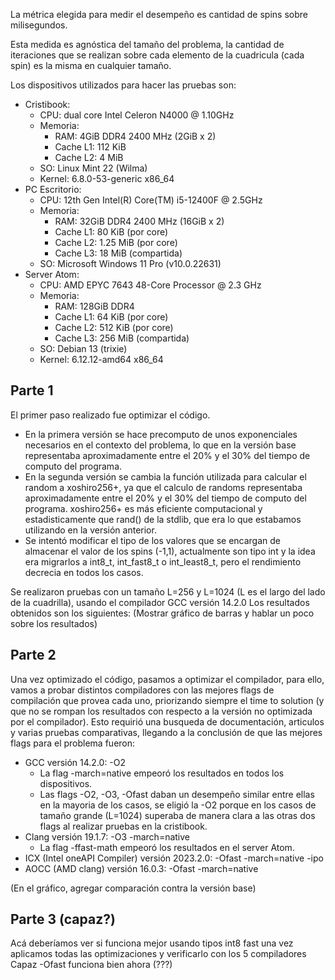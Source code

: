 
La métrica elegida para medir el desempeño es cantidad de spins sobre milisegundos. 

Esta medida es agnóstica del tamaño del problema, la cantidad de iteraciones que se realizan sobre cada elemento de la cuadricula (cada spin) es la misma en cualquier tamaño.

Los dispositivos utilizados para hacer las pruebas son:
- Cristibook: 
  - CPU: dual core Intel Celeron N4000 @ 1.10GHz
  - Memoria:
    - RAM: 4GiB DDR4 2400 MHz (2GiB x 2)
    - Cache L1: 112 KiB
    - Cache L2: 4 MiB
  - SO: Linux Mint 22 (Wilma)
  - Kernel: 6.8.0-53-generic x86_64
- PC Escritorio:
  - CPU: 12th Gen Intel(R) Core(TM) i5-12400F @ 2.5GHz
  - Memoria:
    - RAM: 32GiB DDR4 2400 MHz (16GiB x 2)
    - Cache L1: 80 KiB (por core)
    - Cache L2: 1.25 MiB (por core)
    - Cache L3: 18 MiB (compartida)
  - SO: Microsoft Windows 11 Pro (v10.0.22631)
- Server Atom:
  - CPU: AMD EPYC 7643 48-Core Processor @ 2.3 GHz
  - Memoria:
    - RAM: 128GiB DDR4
    - Cache L1: 64 KiB (por core)
    - Cache L2: 512 KiB (por core)
    - Cache L3: 256 MiB (compartida)
  - SO: Debian 13 (trixie)
  - Kernel: 6.12.12-amd64 x86_64

## Parte 1

El primer paso realizado fue optimizar el código. 

- En la primera versión se hace precomputo de unos exponenciales necesarios en el contexto del problema, lo que en la versión base representaba aproximadamente entre el 20% y el 30% del tiempo de computo del programa.
- En la segunda versión se cambia la función utilizada para calcular el random a xoshiro256+, ya que el calculo de randoms representaba aproximadamente entre el 20% y el 30% del tiempo de computo del programa. xoshiro256+ es más eficiente computacional y estadisticamente que rand() de la stdlib, que era lo que estabamos utilizando en la versión anterior.
- Se intentó modificar el tipo de los valores que se encargan de almacenar el valor de los spins (-1,1), actualmente son tipo int y la idea era migrarlos a int8_t, int_fast8_t o int_least8_t, pero el rendimiento decrecia en todos los casos.

Se realizaron pruebas con un tamaño L=256 y L=1024 (L es el largo del lado de la cuadrilla), usando el compilador GCC versión 14.2.0
Los resultados obtenidos son los siguientes: (Mostrar gráfico de barras y hablar un poco sobre los resultados)

## Parte 2

Una vez optimizado el código, pasamos a optimizar el compilador, para ello, vamos a probar distintos compiladores con las mejores flags de compilación que provea cada uno, priorizando siempre el time to solution (y que no se rompan los resultados con respecto a la versión no optimizada por el compilador). Esto requirió una busqueda de documentación, articulos y varias pruebas comparativas, llegando a la conclusión de que las mejores flags para el problema fueron:
- GCC versión 14.2.0: -O2
  - La flag -march=native empeoró los resultados en todos los dispositivos.
  - Las flags -O2, -O3, -Ofast daban un desempeño similar entre ellas en la mayoria de los casos, se eligió la -O2 porque en los casos de tamaño grande (L=1024) superaba de manera clara a las otras dos flags al realizar pruebas en la cristibook.
- Clang versión 19.1.7: -O3 -march=native
  - La flag -ffast-math empeoró los resultados en el server Atom.
- ICX (Intel oneAPI Compiler) versión 2023.2.0: -Ofast -march=native -ipo
- AOCC (AMD clang) versión 16.0.3: -Ofast -march=native

(En el gráfico, agregar comparación contra la versión base)

## Parte 3 (capaz?)
Acá deberíamos ver si funciona mejor usando tipos int8 fast una vez aplicamos todas las optimizaciones y verificarlo con los 5 compiladores
Capaz -Ofast funciona bien ahora (???)
